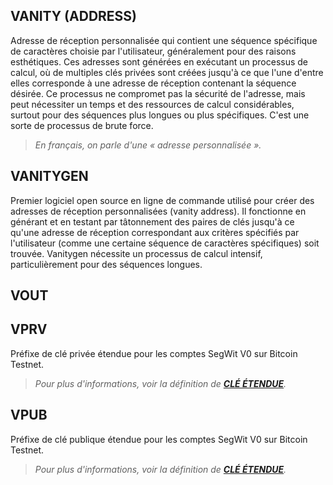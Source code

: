 ## VANITY (ADDRESS)

Adresse de réception personnalisée qui contient une séquence spécifique de caractères choisie par l'utilisateur, généralement pour des raisons esthétiques. Ces adresses sont générées en exécutant un processus de calcul, où de multiples clés privées sont créées jusqu'à ce que l'une d'entre elles corresponde à une adresse de réception contenant la séquence désirée. Ce processus ne compromet pas la sécurité de l'adresse, mais peut nécessiter un temps et des ressources de calcul considérables, surtout pour des séquences plus longues ou plus spécifiques. C'est une sorte de processus de brute force.

> *En français, on parle d'une « adresse personnalisée ».*

## VANITYGEN

Premier logiciel open source en ligne de commande utilisé pour créer des adresses de réception personnalisées (vanity address). Il fonctionne en générant et en testant par tâtonnement des paires de clés jusqu'à ce qu'une adresse de réception correspondant aux critères spécifiés par l'utilisateur (comme une certaine séquence de caractères spécifiques) soit trouvée. Vanitygen nécessite un processus de calcul intensif, particulièrement pour des séquences longues.

## VOUT



## VPRV

Préfixe de clé privée étendue pour les comptes SegWit V0 sur Bitcoin Testnet. 
> *Pour plus d'informations, voir la définition de [**CLÉ ÉTENDUE**](./C.md#clé-étendue).*

## VPUB

Préfixe de clé publique étendue pour les comptes SegWit V0 sur Bitcoin Testnet. 
> *Pour plus d'informations, voir la définition de [**CLÉ ÉTENDUE**](./C.md#clé-étendue).*
